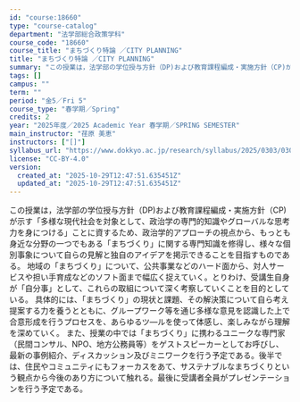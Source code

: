 ```yaml
---
id: "course:18660"
type: "course-catalog"
department: "法学部総合政策学科"
course_code: "18660"
course_title: "まちづくり特論 ／CITY PLANNING"
title: "まちづくり特論 ／CITY PLANNING"
summary: "この授業は，法学部の学位授与方針（DP)および教育課程編成・実施方針（CP)が示す「多様な現代社会を対象として、政治学の専門的知識やグローバルな思考力を身につける」ことに資するため、政治学的アプローチの視点から、もっとも身近な分野の一つでも…"
tags: []
campus: ""
term: ""
period: "金5／Fri 5"
course_type: "春学期／Spring"
credits: 2
year: "2025年度／2025 Academic Year 春学期／SPRING SEMESTER"
main_instructor: "荏原 美恵"
instructors: ["[]"]
syllabus_url: "https://www.dokkyo.ac.jp/research/syllabus/2025/0303/0303_18660_ja_JP.html"
license: "CC-BY-4.0"
version:
  created_at: "2025-10-29T12:47:51.635451Z"
  updated_at: "2025-10-29T12:47:51.635451Z"
---
```

この授業は，法学部の学位授与方針（DP)および教育課程編成・実施方針（CP)が示す「多様な現代社会を対象として、政治学の専門的知識やグローバルな思考力を身につける」ことに資するため、政治学的アプローチの視点から、もっとも身近な分野の一つでもある「まちづくり」に関する専門知識を修得し、様々な個別事象について自らの見解と独自のアイデアを掲示できることを目指すものである。 地域の「まちづくり」について、公共事業などのハード面から、対人サービスや担い手育成などのソフト面まで幅広く捉えていく。とりわけ、受講生自身が「自分事」として、これらの取組について深く考察していくことを目的としている。 具体的には、「まちづくり」の現状と課題、その解決策について自ら考え提案する力を養うとともに、グループワーク等を通じ多様な意見を認識した上で合意形成を行うプロセスを、あらゆるツ―ルを使って体感し、楽しみながら理解を深めていく。 また、授業の中では「まちづくり」に携わるユニークな専門家（民間コンサル、NPO、地方公務員等）をゲストスピーカーとしてお呼びし、最新の事例紹介、ディスカッション及びミニワークを行う予定である。後半では、住民やコミュニティにもフォーカスをあて、サステナブルなまちづくりという観点から今後のあり方について触れる。最後に受講者全員がプレゼンテーションを行う予定である。
